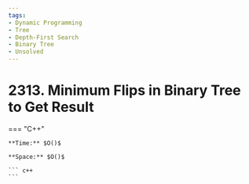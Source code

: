 ```yaml
---
tags:
- Dynamic Programming
- Tree
- Depth-First Search
- Binary Tree
- Unsolved
---
```



# 2313. Minimum Flips in Binary Tree to Get Result

=== "C++"

    **Time:** $O()$

    **Space:** $O()$

    ``` c++
    ```